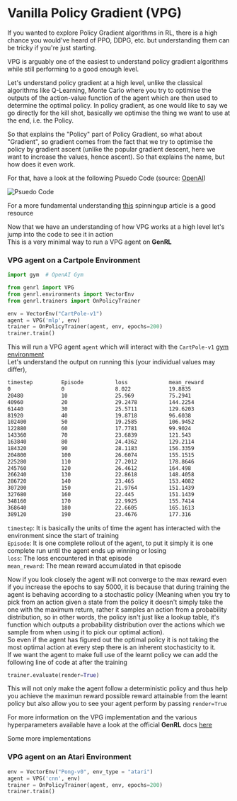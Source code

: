 # Vanilla Policy Gradient (VPG)

If you wanted to explore Policy Gradient algorithms in RL, there is a high chance you would've heard of PPO, DDPG, etc. but understanding them can be tricky if you're just starting.

VPG is arguably one of the easiest to understand policy gradient algorithms while still performing to a good enough level.

Let's understand policy gradient at a high level, unlike the classical algorithms like Q-Learning, Monte Carlo where you try to optimise the outputs of the action-value function of the agent which are then used to determine the optimal policy. In policy gradient, as one would like to say we go directly for the kill shot, basically we optimise the thing we want to use at the end, i.e. the Policy.

So that explains the "Policy" part of Policy Gradient, so what about "Gradient", so gradient comes from the fact that we try to optimise the policy by gradient ascent (unlike the popular gradient descent, here we want to increase the values, hence ascent). So that explains the name, but how does it even work.

For that, have a look at the following Psuedo Code (source: [OpenAI](https://spinningup.openai.com))

![Psuedo Code](https://spinningup.openai.com/en/latest/_images/math/262538f3077a7be8ce89066abbab523575132996.svg)

For a more fundamental understanding [this](https://spinningup.openai.com/en/latest/spinningup/rl_intro3.html) spinningup article is a good resource

Now that we have an understanding of how VPG works at a high level let's jump into the code to see it in action\
This is a very minimal way to run a VPG agent on **GenRL**

### VPG agent on a Cartpole Environment

```python
import gym  # OpenAI Gym

from genrl import VPG
from genrl.environments import VectorEnv
from genrl.trainers import OnPolicyTrainer

env = VectorEnv("CartPole-v1")
agent = VPG('mlp', env)
trainer = OnPolicyTrainer(agent, env, epochs=200)
trainer.train()
```

This will run a VPG agent `agent` which will interact with the `CartPole-v1` [gym environment](https://gym.openai.com/) \
Let's understand the output on running this (your individual values may differ),

```sh
timestep         Episode          loss             mean_reward
0                0                8.022            19.8835
20480            10               25.969           75.2941
40960            20               29.2478          144.2254
61440            30               25.5711          129.6203
81920            40               19.8718          96.6038
102400           50               19.2585          106.9452
122880           60               17.7781          99.9024
143360           70               23.6839          121.543
163840           80               24.4362          129.2114
184320           90               28.1183          156.3359
204800           100              26.6074          155.1515
225280           110              27.2012          178.8646
245760           120              26.4612          164.498
266240           130              22.8618          148.4058
286720           140              23.465           153.4082
307200           150              21.9764          151.1439
327680           160              22.445           151.1439
348160           170              22.9925          155.7414
368640           180              22.6605          165.1613
389120           190              23.4676          177.316
```

`timestep`: It is basically the units of time the agent has interacted with the environment since the start of training\
`Episode`: It is one complete rollout of the agent, to put it simply it is one complete run until the agent ends up winning or losing\
`loss`: The loss encountered in that episode\
`mean_reward`: The mean reward accumulated in that episode

Now if you look closely the agent will not converge to the max reward even if you increase the epochs to say 5000, it is because that during training the agent is behaving according to a stochastic policy (Meaning when you try to pick from an action given a state from the policy it doesn't simply take the one with the maximum return, rather it samples an action from a probability distribution, so in other words, the policy isn't just like a lookup table, it's function which outputs a probability distribution over the actions which we sample from when using it to pick our optimal action).\
So even if the agent has figured out the optimal policy it is not taking the most optimal action at every step there is an inherent stochasticity to it.\
If we want the agent to make full use of the learnt policy we can add the following line of code at after the training

```python
trainer.evaluate(render=True)
```

This will not only make the agent follow a deterministic policy and thus help you achieve the maximun reward possible reward attainable from the learnt policy but also allow you to see your agent perform by passing `render=True`

For more information on the VPG implementation and the various hyperparameters available have a look at the official **GenRL** docs [here](https://genrl.readthedocs.io/en/latest/api/algorithms/genrl.agents.deep.vpg.html)

Some more implementations

### VPG agent on an Atari Environment

```python
env = VectorEnv("Pong-v0", env_type = "atari")
agent = VPG('cnn', env)
trainer = OnPolicyTrainer(agent, env, epochs=200)
trainer.train()
```
